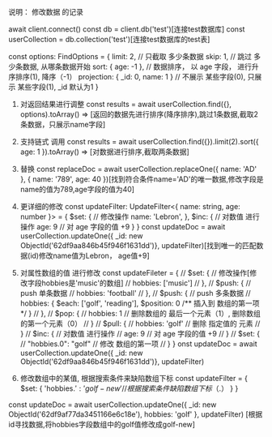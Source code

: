 说明： 修改数据 的记录

await client.connect()
const db = client.db('test')[连接test数据库]
const userCollection = db.collection('test')[连接test数据库的test表]

const options: FindOptions = {
  limit: 2, // 只截取 多少条数据
  skip: 1, // 跳过 多少条数据, 从哪条数据开始
  sort: { age: -1 }, // 数据排序， 以 age 字段， 进行升序排序(1), 降序（-1）
  projection: { _id: 0, name: 1 } // 不展示 某些字段(0), 只展示 某些字段(1), _id 默认为1
}

1. 对返回结果进行调整
const results = await userCollection.find({}, options).toArray() => [返回的数据先进行排序(降序排序),跳过1条数据,截取2条数据，只展示name字段]

2. 支持链式 调用
const results = await userCollection.find({}).limit(2).sort({ age: 1 }).toArray() => [对数据进行排序,截取两条数据]

3. 替换
const replaceDoc = await userCollection.replaceOne({ name: 'AD' }, { name: '789', age: 40 })[找到符合条件name='AD'的唯一数据,修改字段是name的值为789,age字段的值为40]

4. 更详细的修改
const updateFilter: UpdateFilter<{ name: string, age: number }> = {
  $set: { // 修改操作
    name: 'Lebron',
  },
  $inc: { // 对数值 进行操作
    age: 9 // 对 age 字段的值 +9
  }
}
const updateDoc = await userCollection.updateOne({ _id: new ObjectId('62df9aa846b45f946f1631dd')}, updateFilter)[找到唯一的匹配数据(id)修改name值为Lebron， age值+9]

5. 对属性数组的值 进行修改
const updateFileter = {
  // $set: { // 修改操作[修改字段hobbies是'music'的数组]
  //   hobbies: ['music']
  // },
  // $push: { // push 单条数据
  //   hobbies: 'football'
  // },
  // $push: { // push 多条数据
  //   hobbies: { $each: ['golf', 'reading'], $position: 0 /** 插入到 数组的第一项 */ }
  // },
  // $pop: {
  //   hobbies: 1 // 删除数组的 最后一个元素（1）, 删除数组的第一个元素（0）
  // }
  // $pull: {
  //   hobbies: 'golf' // 删除 指定值的 元素
  // }
  // $inc: { // 对数值 进行操作
  //   age: 9 // 对 age 字段的值 +9
  // }
  // $set: {
  //   "hobbies.0": "golf" // 修改 数组的第一项
  // }
}
onst updateDoc = await userCollection.updateOne({ _id: new ObjectId('62df9aa846b45f946f1631dd')}, updateFilter)

6. 修改数组中的某值, 根据搜索条件来缺陷数组下标
const updateFilter = {
  $set: {
    'hobbies.$': 'golf-new' // 根据 搜索条件缺陷数组下标（.$）
  }
}

const updateDoc = await userCollection.updateOne({
  _id: new ObjectId('62df9af77da3451166e6c18e'),
  hobbies: 'golf'
}, updateFilter) [根据id寻找数据,将hobbies字段数组中的golf值修改成golf-new]

